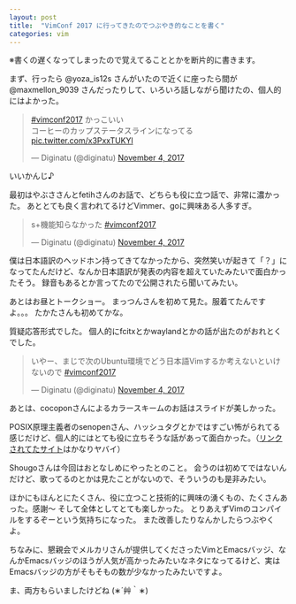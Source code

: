 ```yaml
---
layout: post
title:  "VimConf 2017 に行ってきたのでつぶやき的なことを書く"
categories: vim
---
```


※書くの遅くなってしまったので覚えてることとかを断片的に書きます。

まず、行ったら @yoza_is12s さんがいたので近くに座ったら間が @maxmellon_9039 さんだったりして、いろいろ話しながら聞けたの、個人的にはよかった。

<blockquote class="twitter-tweet" data-lang="en"><p lang="ja" dir="ltr"><a href="https://twitter.com/hashtag/vimconf2017?src=hash&amp;ref_src=twsrc%5Etfw">#vimconf2017</a> かっこいい<br>コーヒーのカップステータスラインになってる <a href="https://t.co/x3PxxTUKYl">pic.twitter.com/x3PxxTUKYl</a></p>&mdash; Diginatu (@diginatu) <a href="https://twitter.com/diginatu/status/926618674936422400?ref_src=twsrc%5Etfw">November 4, 2017</a></blockquote>
<script async src="https://platform.twitter.com/widgets.js" charset="utf-8"></script>

いいかんじ♪

最初はやぶささんとfetihさんのお話で、どちらも役に立つ話で、非常に濃かった。
あととても良く言われてるけどVimmer、goに興味ある人多すぎ。

<blockquote class="twitter-tweet" data-partner="tweetdeck"><p lang="ja" dir="ltr">s+機能知らなかった <a href="https://twitter.com/hashtag/vimconf2017?src=hash&amp;ref_src=twsrc%5Etfw">#vimconf2017</a></p>&mdash; Diginatu (@diginatu) <a href="https://twitter.com/diginatu/status/926626074959659010?ref_src=twsrc%5Etfw">November 4, 2017</a></blockquote>
<script async src="https://platform.twitter.com/widgets.js" charset="utf-8"></script>

僕は日本語訳のヘッドホン持ってきてなかったから、突然笑いが起きて「？」になってたんだけど、なんか日本語訳が発表の内容を超えていたみたいで面白かったそう。
録音もあるとか言ってたので公開されたら聞いてみたい。

あとはお昼とトークショー。
まっつんさんを初めて見た。服着てたんですよ。。。
たかたさんも初めてかな。

質疑応答形式でした。
個人的にfcitxとかwaylandとかの話が出たのがおれとくでした。

<blockquote class="twitter-tweet" data-lang="en"><p lang="ja" dir="ltr">いやー、まじで次のUbuntu環境でどう日本語Vimするか考えないといけないので <a href="https://twitter.com/hashtag/vimconf2017?src=hash&amp;ref_src=twsrc%5Etfw">#vimconf2017</a></p>&mdash; Diginatu (@diginatu) <a href="https://twitter.com/diginatu/status/926660339646660609?ref_src=twsrc%5Etfw">November 4, 2017</a></blockquote>
<script async src="https://platform.twitter.com/widgets.js" charset="utf-8"></script>

あとは、cocoponさんによるカラースキームのお話はスライドが美しかった。

POSIX原理主義者のsenopenさん、ハッシュタグとかではすごい怖がられてる感じだけど、個人的にはとても役に立ちそうな話があって面白かった。（[リンクされてたサイト](http://posixism.org/)はかなりヤバイ）

Shougoさんは今回はおとなしめにやったとのこと。
会うのは初めてではないんだけど、歌ってるのとかは見たことがないので、そういうのも是非みたい。

ほかにもほんとにたくさん、役に立つこと技術的に興味の湧くもの、たくさんあった。感謝〜
そして全体としてとても楽しかった。
とりあえずVimのコンパイルをするぞーという気持ちになった。
また改善したりなんかしたらつぶやくよ。

ちなみに、懇親会でメルカリさんが提供してくださったVimとEmacsバッジ、なんかEmacsバッジのほうが人気が高かったみたいなネタになってるけど、実はEmacsバッジの方がそもそもの数が少なかったみたいですよ。

ま、両方もらいましたけどね (&lowast;´艸｀&lowast;)
